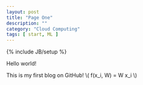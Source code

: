 ```yaml
---
layout: post
title: "Page One"
description: ""
category: "Cloud Computing" 
tags: [ start, ML ]
---
```

{% include JB/setup %}

Hello world!

This is my first blog on GitHub! \\( f(x\_i, W) =  W x\_i \\)

<!--more-->
